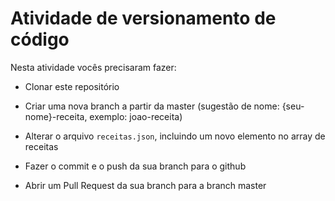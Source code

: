# Atividade de versionamento de código

Nesta atividade vocês precisaram fazer:

- Clonar este repositório

- Criar uma nova branch a partir da master (sugestão de nome: {seu-nome}-receita, exemplo: joao-receita)

- Alterar o arquivo `receitas.json`, incluindo um novo elemento no array de receitas

- Fazer o commit e o push da sua branch para o github

- Abrir um Pull Request da sua branch para a branch master

